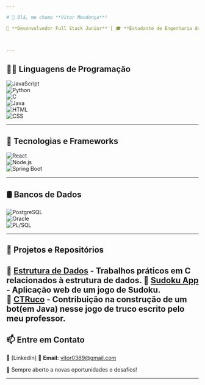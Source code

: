 ```yaml
---

# 👋 Olá, me chamo **Vitor Mendonça**!  

📍 **Desenvolvedor Full Stack Junior** | 🎓 **Estudante de Engenharia de Software**  



---
```


## 🧑‍💻 **Linguagens de Programação**  

![JavaScript](https://img.shields.io/badge/JavaScript-ES6-yellow?style=for-the-badge&logo=javascript)  
![Python](https://img.shields.io/badge/Python-3.x-blue?style=for-the-badge&logo=python)  
![C](https://img.shields.io/badge/C-Programming-blue?style=for-the-badge&logo=c)  
![Java](https://img.shields.io/badge/Java-8-red?style=for-the-badge&logo=java)  
![HTML](https://img.shields.io/badge/HTML-5-orange?style=for-the-badge&logo=html5)  
![CSS](https://img.shields.io/badge/CSS-3-blue?style=for-the-badge&logo=css3)  

---

## 🚀 **Tecnologias e Frameworks**  

![React](https://img.shields.io/badge/React-18-blue?style=for-the-badge&logo=react)  
![Node.js](https://img.shields.io/badge/Node.js-18-green?style=for-the-badge&logo=nodedotjs)  
![Spring Boot](https://img.shields.io/badge/Spring%20Boot-2.7-green?style=for-the-badge&logo=springboot)  

---

## 🛢️ **Bancos de Dados**  

![PostgreSQL](https://img.shields.io/badge/PostgreSQL-15-blue?style=for-the-badge&logo=postgresql)  
![Oracle](https://img.shields.io/badge/Oracle%20SQL-19c-red?style=for-the-badge&logo=oracle)  
![PL/SQL](https://img.shields.io/badge/PL/SQL-Oracle-red?style=for-the-badge&logo=oracle)  

---

## 📂 **Projetos e Repositórios**  

🔹 [**Estrutura de Dados**](https://github.com/Vitor0389/esdd) - Trabalhos práticos em C relacionados à estrutura de dados.
🔹 [**Sudoku App**](https://github.com/Vitor0389/sudoku-app) - Aplicação web de um jogo de Sudoku.  
🔹 [**CTRuco**](https://github.com/Vitor0389/CTruco) - Contribuição na construção de um bot(em Java) nesse jogo de truco escrito pelo meu professor.
---

## 📫 **Entre em Contato**  

🔗 [LinkedIn]
📧 **Email:** vitor0389@gmail.com

🚀 Sempre aberto a novas oportunidades e desafios!  

---
